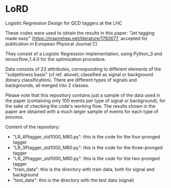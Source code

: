 # LoRD
Logistic Regression Design for QCD taggers at the LHC

These codes were used to obtain the results in this paper:
"Jet tagging made easy"  (https://inspirehep.net/literature/1782677, accepted for publication in European Physical Journal C)

They consist of a Logistic Regression implementation, using Python_3 and tensorflow_1.4.0 for the optimization procedure. 

Data consists of 23 atttributes, corresponding to different elements of the "subjettiness basis" (cf ref. above), classified as signal or background (binary classification). There are different types of signals and backgrounds, all merged into 2 classes. 

Please note that this repository contains just a sample of the data used in the paper (containing only 100 events per type of signal or background), for the sake of checking the code's working flow. The results shown in the paper are obtained with a much larger sample of events for each type of process. 

Content of the repository:
- "LR_4Ptagger_std1000_M80.py":  this is the code for the four-pronged tagger
- "LR_3Ptagger_std1000_M80.py":  this is the code for the three-pronged tagger
- "LR_2Ptagger_std1000_M80.py":  this is the code for the two-pronged tagger
- "train_data": this is the directory with train data, both for signal and background
- "test_data": this is the directory with the test data (signal)

